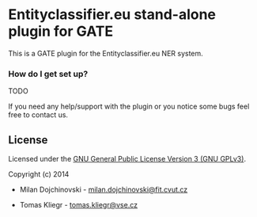 # Entityclassifier.eu stand-alone plugin for GATE #

This is a GATE plugin for the Entityclassifier.eu NER system.

### How do I get set up? ###

TODO

If you need any help/support with the plugin or you notice some bugs feel free to contact us.

License
------

Licensed under the [GNU General Public License Version 3 (GNU GPLv3)](http://www.gnu.org/licenses/gpl.html).

Copyright (c) 2014

* Milan Dojchinovski - <milan.dojchinovski@fit.cvut.cz>

* Tomas Kliegr - <tomas.kliegr@vse.cz>
